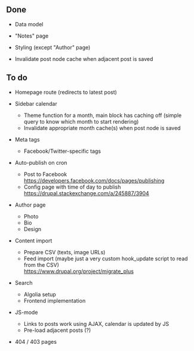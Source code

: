 Done
----

- Data model

- "Notes" page

- Styling (except "Author" page)

- Invalidate post node cache when adjacent post is saved


To do
-----

- Homepage route (redirects to latest post)

- Sidebar calendar

  - Theme function for a month, main block has caching off (simple
    query to know which month to start rendering)
  - Invalidate appropriate month cache(s) when post node is saved

- Meta tags

  - Facebook/Twitter-specific tags

- Auto-publish on cron

  - Post to Facebook
    <br>https://developers.facebook.com/docs/pages/publishing
  - Config page with time of day to publish
    <br>https://drupal.stackexchange.com/a/245887/3904
    
- Author page

  - Photo
  - Bio
  - Design
  
- Content import

  - Prepare CSV (texts, image URLs)
  - Feed import (maybe just a very custom hook_update script to read from the CSV)
    <br>https://www.drupal.org/project/migrate_plus
  
- Search

  - Algolia setup
  - Frontend implementation

- JS-mode

  - Links to posts work using AJAX, calendar is updated by JS
  - Pre-load adjacent posts (?)

- 404 / 403 pages